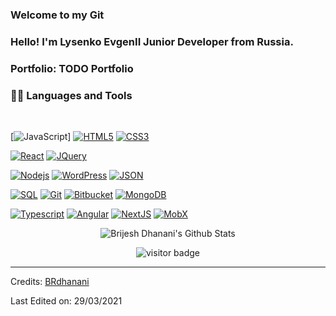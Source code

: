 ### Welcome to my Git

### Hello! I'm Lysenko EvgenII Junior Developer from Russia.

### Portfolio: TODO Portfolio
  
### 👨‍💻 Languages and Tools

<br />

[![JavaScript](https://img.shields.io/badge/-JavaScript-black?style=flat&logo=javascript)]
[![HTML5](https://img.shields.io/badge/-HTML5-E34F26?style=flat&logo=html5&logoColor=white)](https://github.com/BRdhanani) 
[![CSS3](https://img.shields.io/badge/-CSS3-1572B6?style=flat&logo=css3)](https://github.com/BRdhanani) 

[![React](https://img.shields.io/badge/-React-black?style=flat&logo=react)](https://github.com/BRdhanani) 
[![JQuery](https://img.shields.io/badge/-JQuery-blue?style=flat&logo=jquery)](https://github.com/BRdhanani) 

[![Nodejs](https://img.shields.io/badge/-Nodejs-green?style=flat&logo=Node.js)](https://github.com/BRdhanani) 
[![WordPress](https://img.shields.io/badge/-WordPress-blue?style=flat&logo=wordpress)](https://github.com/BRdhanani) 
[![JSON](https://img.shields.io/badge/-json-02569B?style=flat&logo=json)](https://github.com/BRdhanani)

[![SQL](https://img.shields.io/badge/-SQL-black?style=flat&logo=sql)](https://github.com/BRdhanani)
[![Git](https://img.shields.io/badge/-Git-black?style=flat&logo=git&link=https://github.com/BRdhanani)](https://github.com/BRdhanani) 
[![Bitbucket](https://img.shields.io/badge/-Bitbucket-blue?style=flat&logo=bitbucket&link=https://github.com/BRdhanani)](https://github.com/BRdhanani)
[![MongoDB](https://img.shields.io/badge/-MongoDB-FCA121?style=flat&logo=mongodb&link=https://github.com/BRdhanani)](https://gitlab.com/BRdhanani) 

[![Typescript](https://img.shields.io/badge/-TypeScript-white?style=flat&logo=typescript&link=https://github.com/BRdhanani)](https://github.com/BRdhanani)
[![Angular](https://img.shields.io/badge/-Angular-red?style=flat&logo=angular&link=https://github.com/BRdhanani)](https://github.com/BRdhanani) 
[![NextJS](https://img.shields.io/badge/-NextJS-black?style=flat&logo=nextjs&link=https://github.com/BRdhanani)](https://github.com/BRdhanani)
[![MobX](https://img.shields.io/badge/-MobX-gray?style=flat&logo=mobx&link=https://github.com/BRdhanani)](https://gitlab.com/BRdhanani) 

<p align='center'>
  <img align="center" src="https://github-readme-stats.vercel.app/api?username=brdhanani&show_icons=true&title_color=fff&icon_color=79ff97&text_color=efefef&bg_color=24292e" alt="Brijesh Dhanani's Github Stats">
</p>

<p align='center'>
  <img src="https://visitor-badge.glitch.me/badge?page_id=brdhanani.brdhanani" alt="visitor badge"/>
</p>

-----

Credits: [BRdhanani](https://github.com/brdhanani)

Last Edited on: 29/03/2021
